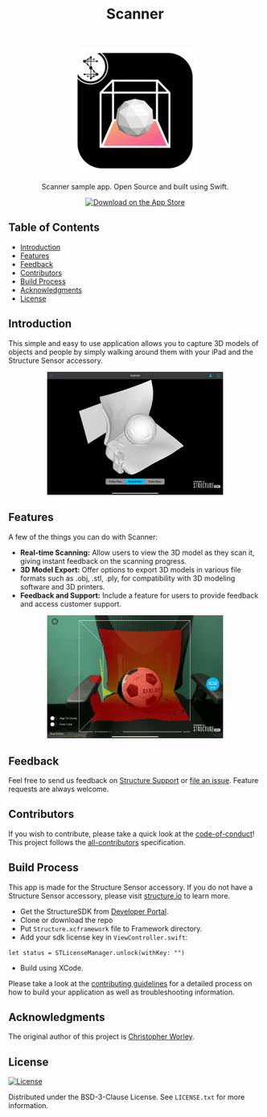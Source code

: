 <h1 align="center"> Scanner </h1> <br>
<p align="center">
  <a href="https://apps.apple.com/us/app/scanner-structure-sdk/id891169722">
    <img alt="Scanner" title="Scanner" src="Assets/Logo.png" width="250">
  </a>
</p>

<p align="center">
  Scanner sample app. Open Source and built using Swift.
</p>

<p align="center">
  <a href="https://itunes.apple.com/us/app/gitpoint/id1251245162?mt=8">
    <img alt="Download on the App Store" title="App Store" src="http://i.imgur.com/0n2zqHD.png" width="140">
  </a>
</p>

<!-- START doctoc generated TOC please keep comment here to allow auto update -->
<!-- DON'T EDIT THIS SECTION, INSTEAD RE-RUN doctoc TO UPDATE -->
## Table of Contents

- [Introduction](#introduction)
- [Features](#features)
- [Feedback](#feedback)
- [Contributors](#contributors)
- [Build Process](#build-process)
- [Acknowledgments](#acknowledgments)
- [License](#license)

<!-- END doctoc generated TOC please keep comment here to allow auto update -->

## Introduction

This simple and easy to use application allows you to capture 3D models of objects and people by simply walking around them with your iPad and the Structure Sensor accessory.

<p align="center">
  <img src = "Assets/screen_shot_1.png" width=350>
</p>

## Features

A few of the things you can do with Scanner:

* **Real-time Scanning:** Allow users to view the 3D model as they scan it, giving instant feedback on the scanning progress.
* **3D Model Export:** Offer options to export 3D models in various file formats such as .obj, .stl, .ply, for compatibility with 3D modeling software and 3D printers.
* **Feedback and Support:** Include a feature for users to provide feedback and access customer support.

<p align="center">
  <img src = "Assets/screen_shot_2.png" width=350>
</p>

## Feedback

Feel free to send us feedback on [Structure Support](https://support.structure.io/) or [file an issue](). Feature requests are always welcome. 

## Contributors

If you wish to contribute, please take a quick look at the [code-of-conduct](./CODE_OF_CONDUCT.md)! This project follows the [all-contributors]() specification.

## Build Process
This app is made for the Structure Sensor accessory. If you do not have a Structure Sensor accessory, please visit [structure.io](http://structure.io) to learn more.

- Get the StructureSDK from [Developer Portal](https://structure.io/developers).
- Clone or download the repo
- Put `Structure.xcframework` file to Framework directory.
- Add your sdk license key in `ViewController.swift`:
```
let status = STLicenseManager.unlock(withKey: "")
```
- Build using XCode.

Please take a look at the [contributing guidelines]() for a detailed process on how to build your application as well as troubleshooting information.

## Acknowledgments
The original author of this project is [Christopher Worley](cworley@ruthlessresearch.com).

## License
[![License](https://img.shields.io/badge/License-BSD_3--Clause-blue.svg)](https://opensource.org/licenses/BSD-3-Clause)

Distributed under the BSD-3-Clause License. See `LICENSE.txt` for more information.